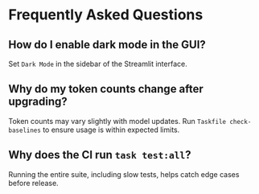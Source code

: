 # Frequently Asked Questions

## How do I enable dark mode in the GUI?
Set `Dark Mode` in the sidebar of the Streamlit interface.

## Why do my token counts change after upgrading?
Token counts may vary slightly with model updates. Run `Taskfile check-baselines` to ensure usage is within expected limits.

## Why does the CI run `task test:all`?
Running the entire suite, including slow tests, helps catch edge cases before release.
